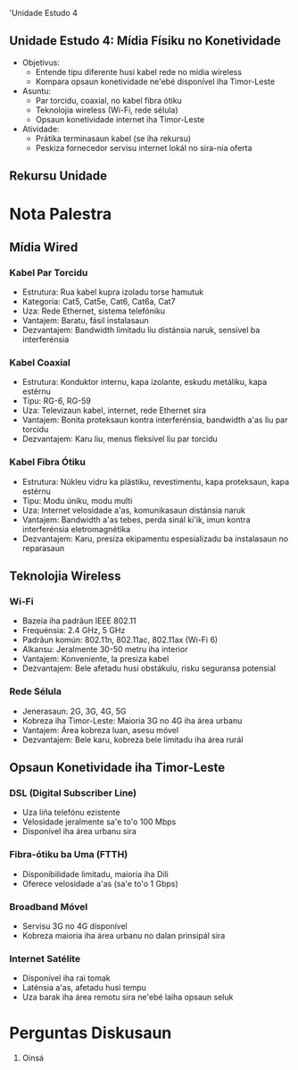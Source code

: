 'Unidade Estudo 4

## Unidade Estudo 4: Mídia Físiku no Konetividade
- Objetivus:
  * Entende tipu diferente husi kabel rede no mídia wireless
  * Kompara opsaun konetividade ne'ebé disponível iha Timor-Leste
- Asuntu:
  * Par torcidu, coaxial, no kabel fibra ótiku
  * Teknolojia wireless (Wi-Fi, rede sélula)
  * Opsaun konetividade internet iha Timor-Leste
- Atividade:
  * Prátika terminasaun kabel (se iha rekursu)
  * Peskiza fornecedor servisu internet lokál no sira-nia oferta

## Rekursu Unidade

# Nota Palestra

## Mídia Wired

### Kabel Par Torcidu
- Estrutura: Rua kabel kupra izoladu torse hamutuk
- Kategoria: Cat5, Cat5e, Cat6, Cat6a, Cat7
- Uza: Rede Ethernet, sistema telefóniku
- Vantajem: Baratu, fásil instalasaun
- Dezvantajem: Bandwidth limitadu liu distánsia naruk, sensível ba interferénsia

### Kabel Coaxial
- Estrutura: Konduktor internu, kapa izolante, eskudu metáliku, kapa estérnu
- Tipu: RG-6, RG-59
- Uza: Televizaun kabel, internet, rede Ethernet sira
- Vantajem: Bonita proteksaun kontra interferénsia, bandwidth a'as liu par torcidu
- Dezvantajem: Karu liu, menus fleksível liu par torcidu

### Kabel Fibra Ótiku
- Estrutura: Núkleu vidru ka plástiku, revestimentu, kapa proteksaun, kapa estérnu
- Tipu: Modu úniku, modu multi
- Uza: Internet velosidade a'as, komunikasaun distánsia naruk
- Vantajem: Bandwidth a'as tebes, perda sinál ki'ik, imun kontra interferénsia eletromagnétika
- Dezvantajem: Karu, presiza ekipamentu espesializadu ba instalasaun no reparasaun

## Teknolojia Wireless

### Wi-Fi
- Bazeia iha padrãun IEEE 802.11
- Frequénsia: 2.4 GHz, 5 GHz
- Padrãun komún: 802.11n, 802.11ac, 802.11ax (Wi-Fi 6)
- Alkansu: Jeralmente 30-50 metru iha interior
- Vantajem: Konveniente, la presiza kabel
- Dezvantajem: Bele afetadu husi obstákulu, risku seguransa potensial

### Rede Sélula
- Jenerasaun: 2G, 3G, 4G, 5G
- Kobreza iha Timor-Leste: Maioria 3G no 4G iha área urbanu
- Vantajem: Área kobreza luan, asesu móvel
- Dezvantajem: Bele karu, kobreza bele limitadu iha área rurál

## Opsaun Konetividade iha Timor-Leste

### DSL (Digital Subscriber Line)
- Uza liña telefónu ezistente
- Velosidade jeralmente sa'e to'o 100 Mbps
- Disponível iha área urbanu sira

### Fibra-ótiku ba Uma (FTTH)
- Disponibilidade limitadu, maioria iha Dili
- Oferece velosidade a'as (sa'e to'o 1 Gbps)

### Broadband Móvel
- Servisu 3G no 4G disponível
- Kobreza maioria iha área urbanu no dalan prinsipál sira

### Internet Satélite
- Disponível iha rai tomak
- Laténsia a'as, afetadu husi tempu
- Uza barak iha área remotu sira ne'ebé laiha opsaun seluk

# Perguntas Diskusaun

1. Oinsá